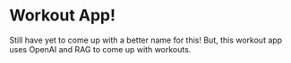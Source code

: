# Workout App! 
Still have yet to come up with a better name for this! But, this workout app uses OpenAI and RAG to come up with workouts.


